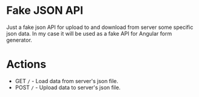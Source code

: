 # Fake JSON API
Just a fake json API for upload to and download from server some specific json data. In my case it will be used as a fake API for Angular form generator.

# Actions
- GET `/` - Load data from server's json file.
- POST `/` - Upload data to server's json file.
